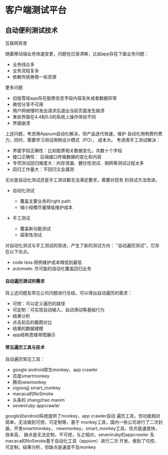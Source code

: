 # 客户端测试平台

## 自动便利测试技术

互联网背景

随着移动端业务快速变更，问题也日渐清晰，比如app存在下面业务问题：

- 业务线众多
- 业务流程复杂
- 依赖传统券商一些资源

更多问题
- 旧版雪球app存在股票信息字段内容丢失或者数据异常
- 微信分享不可用
- 用户网络慢时发出请求后退出当前页面发生崩溃
- 某些界面在4.4和5.0的系统上操作体验不同
- 界面崩溃

上述问题，考虑用Appium自动化解决，但产品迭代快速，维护
自动化用例费时费力，同时，需要学习测试用例设计模式（PO），
成本大。
考虑用手工测试解决：
- 界面字段正确性：比如股票相关数据变化，共数十个字段
- 接口正确性： 后端接口传输数据的变化和内容
- 专项测试回归难度大：内存泄漏、健壮性测试、弱网等测试过程太多
- 回归工作量大：不回归又会漏测

无论是自动化测试还是手工测试都无法满足要求，需要对现有
的测试方法改进。

- 自动化测试
    
    - 覆盖主要业务的right path
    - 缩小规模尽量降低维护成本

- 手工测试

    - 覆盖新功能测试
    - 探索性测试
    
对自动化测试与手工测试的改进，产生了新的测试方向：
"自动遍历测试"，它存在以下优点。

- code less:用例维护成本降低到最低
- automate: 尽可能的自动化覆盖回归业务

#### 自动遍历测试的需求

将上述问题及常见公司问题进行总结，可以得出自动遍历的需求：

- 可控：可以定义遍历的路径  
- 可定制：可实现自动输入、自动滑动等基础行为  
- 结果分析  
- 点击前后的截图对比  
- 结果的数据建模  
- app结构思维导图展示

#### 常见遍历工具与技术

自动遍历常见工具：

- google android原生monkey、app crawler
- 百度smartmonkey
- 腾讯newmonkey
- vigossjjj smart_monkey
- macaca的NoSmoke
- 头条的 zhangzhao maxim
- seveniruby appcrawler

google对android系统提供了monkey，app crawler自动
遍历工具，但功能相对简单，无法做到可控，可定制等，基于
monkey工具，国内一些公司进行了二次封装，开发smartmonkey，
newmonkey，smart_monkey工具，优点是速度快，效率高，
缺点是无法定制，不可控，与之相对，seveniruby的appcrawler
及macaca的NoSmoke基于自动化工具（appium）进行二次
开发，做到了可控，可定制，结果分析，但缺点是速度不及monkey



     